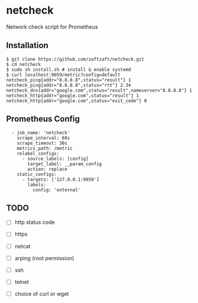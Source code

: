 netcheck
=========

Network check script for Prometheus


## Installation
```console
$ git clone https://github.com/zaftzaft/netcheck.git
$ cd netcheck
$ sudo sh install.sh # install & enable systemd
$ curl localhost:9059/metric?config=default
netcheck_ping{addr="8.8.8.8",status="result"} 1
netcheck_ping{addr="8.8.8.8",status="rtt"} 2.34
netcheck_dns{addr="google.com",status="result",nameserver="8.8.8.8"} 1
netcheck_http{addr="google.com",status="result"} 1
netcheck_http{addr="google.com",status="exit_code"} 0
```

## Prometheus Config
```
  - job_name: 'netcheck'
    scrape_interval: 60s
    scrape_timeout: 30s
    metrics_path: /metric
    relabel_configs:
      - source_labels: [config]
        target_label: __param_config
        action: replace
    static_configs:
      - targets: ['127.0.0.1:9059']
        labels:
          config: 'external'

```

## TODO
- [ ] http status code
- [ ] https
- [ ] netcat
- [ ] arping (root permission)
- [ ] ssh
- [ ] telnet
- [ ] choice of curl or wget

